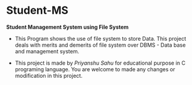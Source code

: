 # Student-MS

**Student Management System using File System**

- This Program shows the use of file system to store
  Data. This project deals with merits and demerits of file system
  over DBMS - Data base and management system.

- This project is made by *Priyanshu Sahu* for educational purpose 
  in C programing language. You are welcome to made any changes or modification 
  in this project. 

